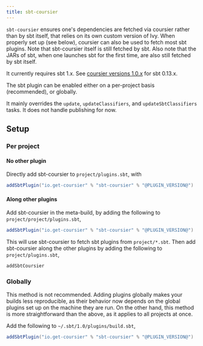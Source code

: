 ```yaml
---
title: sbt-coursier
---
```


`sbt-coursier` ensures one's dependencies are fetched via coursier rather
than by sbt itself, that relies on its own custom version of Ivy. When
properly set up (see below), coursier can also be used to fetch most sbt plugins. Note that sbt-coursier itself is still fetched by sbt. Also note that the JARs of sbt, when one launches sbt for the first time, are also still fetched by sbt itself.

It currently requires sbt 1.x. See
[coursier versions 1.0.x](https://github.com/coursier/coursier/tree/series/1.0.x)
for sbt 0.13.x.

The sbt plugin can be enabled either on a per-project basis (recommended), or globally.

It mainly overrides the `update`, `updateClassifiers`, and `updateSbtClassifiers` tasks. It does
not handle publishing for now.

## Setup

### Per project

#### No other plugin

Directly add sbt-coursier to `project/plugins.sbt`, with
```scala
addSbtPlugin("io.get-coursier" % "sbt-coursier" % "@PLUGIN_VERSION@")
```

#### Along other plugins

Add sbt-coursier in the meta-build, by adding the following to `project/project/plugins.sbt`,
```scala
addSbtPlugin("io.get-coursier" % "sbt-coursier" % "@PLUGIN_VERSION@")
```

This will use sbt-coursier to fetch sbt plugins from `project/*.sbt`. Then add sbt-coursier along the other
plugins by adding the following to `project/plugins.sbt`,
```scala
addSbtCoursier
```

### Globally

This method is not recommended. Adding plugins globally makes your builds less reproducible, as their
behavior now depends on the global plugins set up on the machine they are run. On the other hand, this
method is more straightforward than the above, as it applies to all projects at once.

Add the following to `~/.sbt/1.0/plugins/build.sbt`,
```scala
addSbtPlugin("io.get-coursier" % "sbt-coursier" % "@PLUGIN_VERSION@")
```
